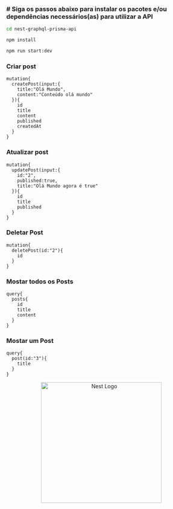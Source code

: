 ### # Siga os passos abaixo para instalar os pacotes e/ou dependências necessários(as) para utilizar a API

```bash
cd nest-graphql-prisma-api
```

```bash
npm install
```

```bash
npm run start:dev
```

### Criar post

```
mutation{
  createPost(input:{
    title:"Olá Mundo",
    content:"Conteúdo olá mundo"
  }){
    id
    title
    content
    published
    createdAt
  }
}
```

### Atualizar post

```
mutation{
  updatePost(input:{
    id:"2",
    published:true,
    title:"Olá Mundo agora é true"
  }){
    id
    title
    published
  }
}
```

### Deletar Post

```
mutation{
  deletePost(id:"2"){
    id
  }
}
```

### Mostar todos os Posts

```
query{
  posts{
    id
    title
    content
  }
}
```

### Mostar um Post

```
query{
  post(id:"3"){
    title
  }
}
```

<p align="center">
  <a href="http://nestjs.com/" target="blank"><img src="https://nestjs.com/img/logo_text.svg" width="320" alt="Nest Logo" /></a>
</p>
